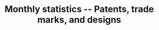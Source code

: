 ---
layout: default
description: These statistics include monthly data for designs, patents, trade marks.
doi: ' '
record_creation_timestamp: 09/02/2021, 10:13:39
shortname: uk_ipo_monthly
title: Monthly statistics -- Patents, trade marks, and designs
location: https://www.gov.uk/government/statistics/monthly-statistics-patents-trade-marks-and-designs-july-2021
uuid: a16242e8-fe81-49eb-bf1d-4df0a1927738
---